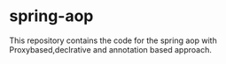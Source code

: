 # spring-aop
This repository contains the code for the spring aop with Proxybased,declrative and annotation based approach.
